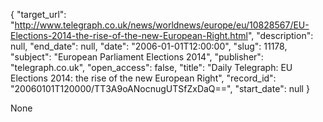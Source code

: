 {
  "target_url": "http://www.telegraph.co.uk/news/worldnews/europe/eu/10828567/EU-Elections-2014-the-rise-of-the-new-European-Right.html", 
  "description": null, 
  "end_date": null, 
  "date": "2006-01-01T12:00:00", 
  "slug": 11178, 
  "subject": "European Parliament Elections 2014", 
  "publisher": "telegraph.co.uk", 
  "open_access": false, 
  "title": "Daily Telegraph: EU Elections 2014: the rise of the new European Right", 
  "record_id": "20060101T120000/TT3A9oANocnugUTSfZxDaQ==", 
  "start_date": null
}

None
